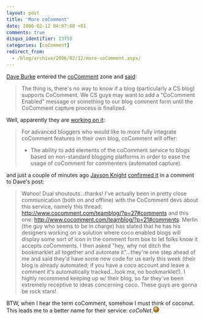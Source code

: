 ```yaml
---
layout: post
title: 'More coComment'
date: 2006-02-12 04:07:00 +01
comments: true
disqus_identifier: 13755
categories: [coComment]
redirect_from:
  - /blog/archive/2006/02/12/more-coComment.aspx/
---
```


[Dave Burke](http://dbvt.com/) entered the [coComment](http://www.cocomment.com/) zone and [said](http://dbvt.com/blog/archive/2006/02/12/3918.aspx):

> The thing is, there's no way to know if a blog (particularly a CS blog) supports CoComment. We CS guys may want to add a "CoComment Enabled" message or something to our blog comment form until the CoComment capture process is finalized.

Well, apparently they are [working on it](http://www.cocomment.com/tools/integrate):

> For advanced bloggers who would like to more fully integrate coComment features in their own blog, coComment will offer:
>
> -   The ability to add elements of the coComment service to blogs based on non-standard blogging platforms in order to ease the usage of coComment for commenters (automated capture).

and just a couple of minutes ago [Jayson Knight](http://jaysonknight.com/blog) [confirmed it](http://dbvt.com/blog/archive/2006/02/12/3918.aspx#3919) in a comment to Dave's post:

> Wahoo! Dual shoutouts...thanks! I've actually been in pretty close communication (both on and offline) with the CoComment devs about this service, namely this thread: <http://www.cocomment.com/teamblog/?p=27#comments> and this one: <http://www.cocomment.com/teamblog/?p=21#comments>. Merlin (the guy who seems to be in charge) has stated that he has his designers working on a solution where coco enabled blogs will display some sort of icon in the comment form box to let folks know it accepts coComments. I then asked "hey, why not ditch the bookmarklet all together and automate it"...they're one step ahead of me and said they'd have some new code for us early this week (their blog is already automated; if you have a coco account and leave a comment it's automatically tracked...look ma, no bookmarklet!). I highly recommend keeping up w/ their blog, so far they've been extremely receptive to ideas concerning coco. These guys are gonna be rock stars!

BTW, when I hear the term coComment, somehow I must think of coconut. This leads me to a better name for their service: *coCoNet*.![](/files/archive/smiley_wink.gif)

